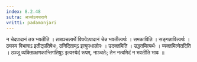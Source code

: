 ```yaml
---
index: 8.2.48
sutra: अञ्चोऽनपादाने
vritti: padamanjari
---
```


 न चेदपादानं तत्र भवतीति । तत्राञ्चत्यर्थे विषयेऽपादानं चेन्न भवतीत्यर्थः । समकाविति । सङ्गतावित्यर्थः । ठ्यस्य विभाषाऽ इतीट्प्रतिषेधः, ठनिदिताम्ऽ इत्युपधालोपः । उदक्तमिति । उद्धतमित्यर्थः । व्यक्तमित्येतदिति । ठञ्जू व्यक्तिम्रक्षणकान्तिगतिषुऽ इत्यस्येदं रूपम्, नाञ्चतेः; तेन नत्वमिदं न भवतीति भावः ॥